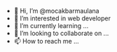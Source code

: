 - 👋 Hi, I’m @mocakbarmaulana
- 👀 I’m interested in web developer
- 🌱 I’m currently learning ...
- 💞️ I’m looking to collaborate on ...
- 📫 How to reach me ...

<!---
mocakbarmaulana/mocakbarmaulana is a ✨ special ✨ repository because its `README.md` (this file) appears on your GitHub profile.
You can click the Preview link to take a look at your changes.
--->
